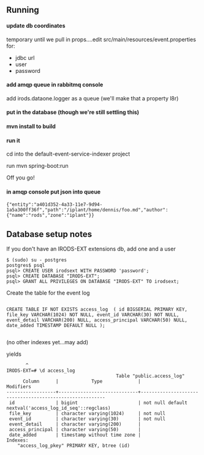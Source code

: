 ## Running

#### update db coordinates

temporary until we pull in props....edit src/main/resources/event.properties for:

* jdbc url
* user
* password

#### add amqp queue in rabbitmq console

add irods.dataone.logger as a queue (we'll make that a property l8r)

#### put in the database (though we're still settling this)

#### mvn install to build

#### run it

cd into the default-event-service-indexer project

run mvn spring-boot:run

Off you go! 

#### in amqp console put json into queue

```
{"entity":"a401d352-4a33-11e7-9d94-1a5a300ff36f","path":"/iplant/home/dennis/foo.md","author":{"name":"rods","zone":"iplant"}}

```















## Database setup notes

If you don't have an IRODS-EXT extensions db, add one and a user

```
$ (sudo) su - postgres
postgres$ psql
psql> CREATE USER irodsext WITH PASSWORD 'password';
psql> CREATE DATABASE "IRODS-EXT";
psql> GRANT ALL PRIVILEGES ON DATABASE "IRODS-EXT" TO irodsext;

```


Create the table for the event log

```

CREATE TABLE IF NOT EXISTS access_log  ( id BIGSERIAL PRIMARY KEY, file_key VARCHAR(1024) NOT NULL, event_id VARCHAR(30) NOT NULL, event_detail VARCHAR(200) NULL, access_principal VARCHAR(50) NULL, date_added TIMESTAMP DEFAULT NULL );


```

(no other indexes yet...may add)

yields

```
       ^
IRODS-EXT=# \d access_log
                                        Table "public.access_log"
      Column      |            Type             |                        Modifiers                        
------------------+-----------------------------+---------------------------------------------------------
 id               | bigint                      | not null default nextval('access_log_id_seq'::regclass)
 file_key         | character varying(1024)     | not null
 event_id         | character varying(30)       | not null
 event_detail     | character varying(200)      | 
 access_principal | character varying(50)       | 
 date_added       | timestamp without time zone | 
Indexes:
    "access_log_pkey" PRIMARY KEY, btree (id)


```